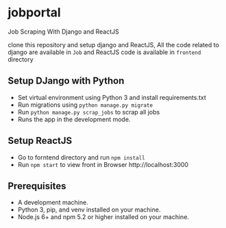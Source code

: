 # jobportal
Job Scraping With Django and ReactJS

clone this repository and setup django and ReactJS, All the code related to django are available in `Job` and ReactJS code is available in `frontend` directory

## Setup DJango with Python

- Set virtual environment using Python 3 and install requirements.txt
- Run migrations using `python manage.py migrate`
- Run `python manage.py scrap_jobs` to scrap all jobs
- Runs the app in the development mode.

## Setup ReactJS

- Go to forntend directory and run `npm install`
- Run `npm start` to view front in Browser http://localhost:3000

## Prerequisites

- A development machine.
- Python 3, pip, and venv installed on your machine.
- Node.js 6+ and npm 5.2 or higher installed on your machine.
